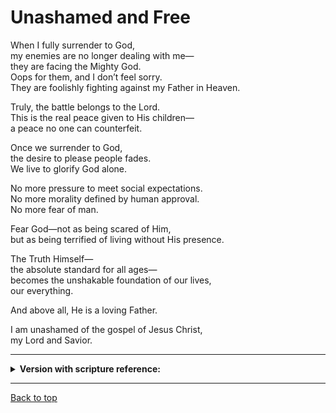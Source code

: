 # Unashamed and Free

When I fully surrender to God,<br>
my enemies are no longer dealing with me—<br>
they are facing the Mighty God.<br>
Oops for them, and I don’t feel sorry.<br>
They are foolishly fighting against my Father in Heaven.

Truly, the battle belongs to the Lord.<br>
This is the real peace given to His children—<br>
a peace no one can counterfeit.

Once we surrender to God,<br>
the desire to please people fades.<br>
We live to glorify God alone.

No more pressure to meet social expectations.<br>
No more morality defined by human approval.<br>
No more fear of man.

Fear God—not as being scared of Him,<br>
but as being terrified of living without His presence.<br>

The Truth Himself—<br>
the absolute standard for all ages—<br>
becomes the unshakable foundation of our lives,<br>
our everything.

And above all, He is a loving Father.

I am unashamed of the gospel of Jesus Christ,<br>
my Lord and Savior.

---

<details>
<summary><b>Version with scripture reference:</b></summary>

When I fully surrender to God,<br>
my enemies are no longer dealing with me—<br>
they are facing the Mighty God.<br>
Oops for them, and I don’t feel sorry.<br>
They are foolishly fighting against my Father in Heaven.<br>
(2 Chronicles 20:15)

Truly, the battle belongs to the Lord.<br>
This is the real peace given to His children—<br>
a peace no one can counterfeit.<br>
(John 14:27, Philippians 4:7)

Once we surrender to God,<br>
the desire to please people fades.<br>
We live to glorify God alone.<br>
(Galatians 1:10)

No more pressure to meet social expectations.<br>
No more morality defined by human approval.<br>
No more fear of man.<br>
(Proverbs 29:25)

Fear God—not as being scared of Him,<br>
but as being terrified of living without His presence.<br>
(Ecclesiastes 12:13, Proverbs 9:10)

The Truth Himself—<br>
the absolute standard for all ages—<br>
becomes the unshakable foundation of our lives,<br>
our everything.
(John 14:6, Psalm 119:105)

And above all, He is a loving Father.<br>
(1 John 3:1, Matthew 6:26)

I am unashamed of the gospel of Jesus Christ,<br>
my Lord and Savior.<br>
(Romans 1:16)

</details>

---

[Back to top](#)